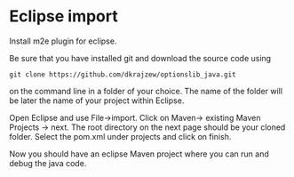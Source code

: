 # Eclipse import

Install m2e plugin for eclipse.

Be sure that you have installed git and download the source code using 

```git clone https://github.com/dkrajzew/optionslib_java.git```

on the command line in a folder of your choice. The name of the folder will be later the name of your project within Eclipse.

Open Eclipse and use File->import. Click on Maven-> existing Maven Projects -> next. The root directory on the next page should be your cloned folder. Select the pom.xml under projects and click on finish.

Now you should have an eclipse Maven project where you can run and debug the java code.

